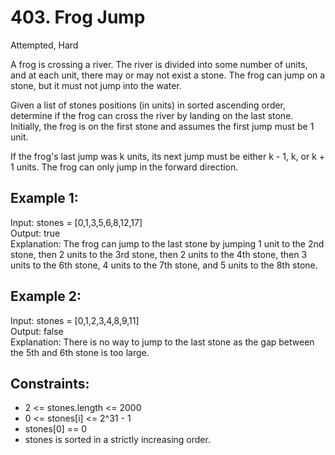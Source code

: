 # 403. Frog Jump
Attempted, Hard

A frog is crossing a river. The river is divided into some number of units, and at each unit, there may or may not exist a stone. The frog can jump on a stone, but it must not jump into the water.  

Given a list of stones positions (in units) in sorted ascending order, determine if the frog can cross the river by landing on the last stone. Initially, the frog is on the first stone and assumes the first jump must be 1 unit.  

If the frog's last jump was k units, its next jump must be either k - 1, k, or k + 1 units. The frog can only jump in the forward direction.  

 

Example 1:
---
Input: stones = [0,1,3,5,6,8,12,17]  
Output: true  
Explanation: The frog can jump to the last stone by jumping 1 unit to the 2nd stone, then 2 units to the 3rd stone, then 2 units to the 4th stone, then 3 units to the 6th stone, 4 units to the 7th stone, and 5 units to the 8th stone.  

Example 2:
---
Input: stones = [0,1,2,3,4,8,9,11]  
Output: false  
Explanation: There is no way to jump to the last stone as the gap between the 5th and 6th stone is too large.  
 

Constraints:
---
- 2 <= stones.length <= 2000
- 0 <= stones[i] <= 2^31 - 1
- stones[0] == 0
- stones is sorted in a strictly increasing order.
